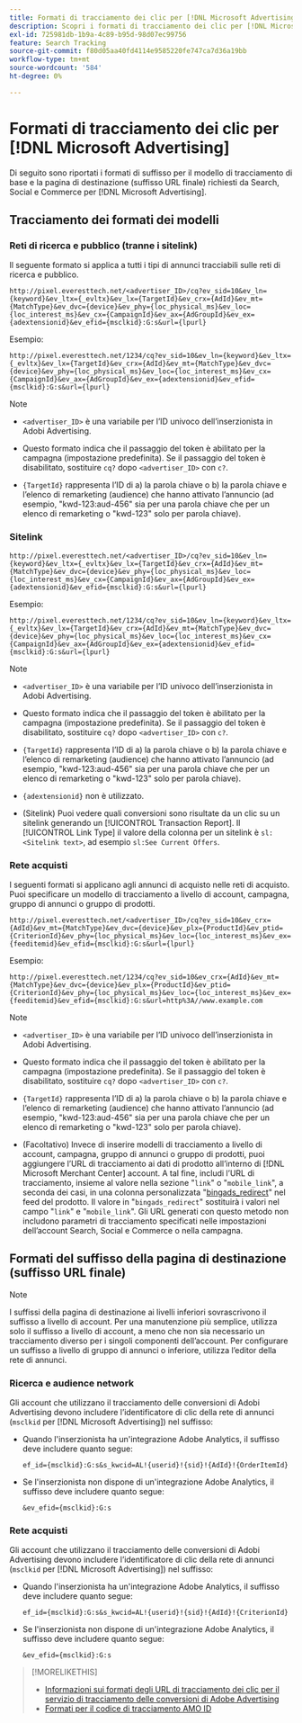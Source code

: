 ```yaml
---
title: Formati di tracciamento dei clic per [!DNL Microsoft Advertising]
description: Scopri i formati di tracciamento dei clic per [!DNL Microsoft Advertising] account.
exl-id: 725981db-1b9a-4c89-b95d-98d07ec99756
feature: Search Tracking
source-git-commit: f80d05aa40fd4114e9585220fe747ca7d36a19bb
workflow-type: tm+mt
source-wordcount: '584'
ht-degree: 0%

---
```


# Formati di tracciamento dei clic per [!DNL Microsoft Advertising]

Di seguito sono riportati i formati di suffisso per il modello di tracciamento di base e la pagina di destinazione (suffisso URL finale) richiesti da Search, Social e Commerce per [!DNL Microsoft Advertising].

## Tracciamento dei formati dei modelli

### Reti di ricerca e pubblico (tranne i sitelink)

Il seguente formato si applica a tutti i tipi di annunci tracciabili sulle reti di ricerca e pubblico.

`http://pixel.everesttech.net/<advertiser_ID>/cq?ev_sid=10&ev_ln={keyword}&ev_ltx={_evltx}&ev_lx={TargetId}&ev_crx={AdId}&ev_mt={MatchType}&ev_dvc={device}&ev_phy={loc_physical_ms}&ev_loc={loc_interest_ms}&ev_cx={CampaignId}&ev_ax={AdGroupId}&ev_ex={adextensionid}&ev_efid={msclkid}:G:s&url={lpurl}`

Esempio:

`http://pixel.everesttech.net/1234/cq?ev_sid=10&ev_ln={keyword}&ev_ltx={_evltx}&ev_lx={TargetId}&ev_crx={AdId}&ev_mt={MatchType}&ev_dvc={device}&ev_phy={loc_physical_ms}&ev_loc={loc_interest_ms}&ev_cx={CampaignId}&ev_ax={AdGroupId}&ev_ex={adextensionid}&ev_efid={msclkid}:G:s&url={lpurl}`

>[!NOTE]
>
>* `<advertiser_ID>` è una variabile per l’ID univoco dell’inserzionista in Adobi Advertising.
>
>* Questo formato indica che il passaggio del token è abilitato per la campagna (impostazione predefinita). Se il passaggio del token è disabilitato, sostituire `cq?` dopo `<advertiser_ID>` con `c?`.
>
>* `{TargetId}` rappresenta l’ID di a) la parola chiave o b) la parola chiave e l’elenco di remarketing (audience) che hanno attivato l’annuncio (ad esempio, &quot;kwd-123:aud-456&quot; sia per una parola chiave che per un elenco di remarketing o &quot;kwd-123&quot; solo per parola chiave).

### Sitelink

`http://pixel.everesttech.net/<advertiser_ID>/cq?ev_sid=10&ev_ln={keyword}&ev_ltx={_evltx}&ev_lx={TargetId}&ev_crx={AdId}&ev_mt={MatchType}&ev_dvc={device}&ev_phy={loc_physical_ms}&ev_loc={loc_interest_ms}&ev_cx={CampaignId}&ev_ax={AdGroupId}&ev_ex={adextensionid}&ev_efid={msclkid}:G:s&url={lpurl}`

Esempio:

`http://pixel.everesttech.net/1234/cq?ev_sid=10&ev_ln={keyword}&ev_ltx={_evltx}&ev_lx={TargetId}&ev_crx={AdId}&ev_mt={MatchType}&ev_dvc={device}&ev_phy={loc_physical_ms}&ev_loc={loc_interest_ms}&ev_cx={CampaignId}&ev_ax={AdGroupId}&ev_ex={adextensionid}&ev_efid={msclkid}:G:s&url={lpurl}`

>[!NOTE]
>
>* `<advertiser_ID>` è una variabile per l’ID univoco dell’inserzionista in Adobi Advertising.
>
>* Questo formato indica che il passaggio del token è abilitato per la campagna (impostazione predefinita). Se il passaggio del token è disabilitato, sostituire `cq?` dopo `<advertiser_ID>` con `c?`.
>
>* `{TargetId}` rappresenta l’ID di a) la parola chiave o b) la parola chiave e l’elenco di remarketing (audience) che hanno attivato l’annuncio (ad esempio, &quot;kwd-123:aud-456&quot; sia per una parola chiave che per un elenco di remarketing o &quot;kwd-123&quot; solo per parola chiave).
>
>* `{adextensionid}` non è utilizzato.
>
>* (Sitelink) Puoi vedere quali conversioni sono risultate da un clic su un sitelink generando un [!UICONTROL Transaction Report]. Il [!UICONTROL Link Type] il valore della colonna per un sitelink è `sl:<Sitelink text>`, ad esempio `sl:See Current Offers`.

### Rete acquisti

I seguenti formati si applicano agli annunci di acquisto nelle reti di acquisto. Puoi specificare un modello di tracciamento a livello di account, campagna, gruppo di annunci o gruppo di prodotti.

`http://pixel.everesttech.net/<advertiser_ID>/cq?ev_sid=10&ev_crx={AdId}&ev_mt={MatchType}&ev_dvc={device}&ev_plx={ProductId}&ev_ptid={CriterionId}&ev_phy={loc_physical_ms}&ev_loc={loc_interest_ms}&ev_ex={feeditemid}&ev_efid={msclkid}:G:s&url={lpurl}`

Esempio:

`http://pixel.everesttech.net/1234/cq?ev_sid=10&ev_crx={AdId}&ev_mt={MatchType}&ev_dvc={device}&ev_plx={ProductId}&ev_ptid={CriterionId}&ev_phy={loc_physical_ms}&ev_loc={loc_interest_ms}&ev_ex={feeditemid}&ev_efid={msclkid}:G:s&url=http%3A//www.example.com`

>[!NOTE]
>
>* `<advertiser_ID>` è una variabile per l’ID univoco dell’inserzionista in Adobi Advertising.
>
>* Questo formato indica che il passaggio del token è abilitato per la campagna (impostazione predefinita). Se il passaggio del token è disabilitato, sostituire `cq?` dopo `<advertiser_ID>` con `c?`.
>
>* `{TargetId}` rappresenta l’ID di a) la parola chiave o b) la parola chiave e l’elenco di remarketing (audience) che hanno attivato l’annuncio (ad esempio, &quot;kwd-123:aud-456&quot; sia per una parola chiave che per un elenco di remarketing o &quot;kwd-123&quot; solo per parola chiave).
>
>* (Facoltativo) Invece di inserire modelli di tracciamento a livello di account, campagna, gruppo di annunci o gruppo di prodotti, puoi aggiungere l’URL di tracciamento ai dati di prodotto all’interno di [!DNL Microsoft Merchant Center] account. A tal fine, includi l’URL di tracciamento, insieme al valore nella sezione &quot;`link`&quot; o &quot;`mobile_link`&quot;, a seconda dei casi, in una colonna personalizzata &quot;[bingads_redirect](https://help.bingads.microsoft.com/#apex/3/en/51084/0)&quot; nel feed del prodotto. Il valore in &quot;`bingads_redirect`&quot; sostituirà i valori nel campo &quot;`link`&quot; e &quot;`mobile_link`&quot;. Gli URL generati con questo metodo non includono parametri di tracciamento specificati nelle impostazioni dell’account Search, Social e Commerce o nella campagna.

## Formati del suffisso della pagina di destinazione (suffisso URL finale)

>[!NOTE]
>
>I suffissi della pagina di destinazione ai livelli inferiori sovrascrivono il suffisso a livello di account. Per una manutenzione più semplice, utilizza solo il suffisso a livello di account, a meno che non sia necessario un tracciamento diverso per i singoli componenti dell’account. Per configurare un suffisso a livello di gruppo di annunci o inferiore, utilizza l’editor della rete di annunci.

### Ricerca e audience network

Gli account che utilizzano il tracciamento delle conversioni di Adobi Advertising devono includere l’identificatore di clic della rete di annunci (`msclkid` per [!DNL Microsoft Advertising]) nel suffisso:

* Quando l&#39;inserzionista ha un&#39;integrazione Adobe Analytics, il suffisso deve includere quanto segue:

  `ef_id={msclkid}:G:s&s_kwcid=AL!{userid}!{sid}!{AdId}!{OrderItemId}`

* Se l&#39;inserzionista non dispone di un&#39;integrazione Adobe Analytics, il suffisso deve includere quanto segue:

  `&ev_efid={msclkid}:G:s`

### Rete acquisti

Gli account che utilizzano il tracciamento delle conversioni di Adobi Advertising devono includere l’identificatore di clic della rete di annunci (`msclkid` per [!DNL Microsoft Advertising]) nel suffisso:

* Quando l&#39;inserzionista ha un&#39;integrazione Adobe Analytics, il suffisso deve includere quanto segue:

  `ef_id={msclkid}:G:s&s_kwcid=AL!{userid}!{sid}!{AdId}!{CriterionId}`

* Se l&#39;inserzionista non dispone di un&#39;integrazione Adobe Analytics, il suffisso deve includere quanto segue:

  `&ev_efid={msclkid}:G:s`

>[!MORELIKETHIS]
>
>* [Informazioni sui formati degli URL di tracciamento dei clic per il servizio di tracciamento delle conversioni di Adobe Advertising](formats-click-tracking-about.md)
>* [Formati per il codice di tracciamento AMO ID](skwcid-tracking-parameter.md)
